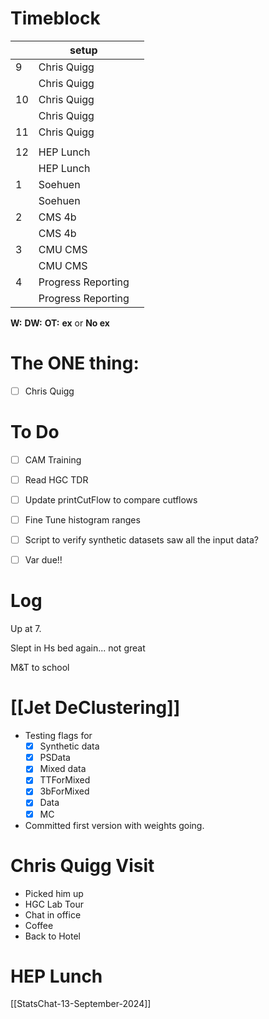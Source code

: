 # Timeblock

|     | setup              |     |
| --- | ------------------ | --- |
| 9   | Chris Quigg        |     |
|     | Chris Quigg        |     |
| 10  | Chris Quigg        |     |
|     | Chris Quigg        |     |
| 11  | Chris Quigg        |     |
|     |                    |     |
| 12  | HEP Lunch          |     |
|     | HEP Lunch          |     |
| 1   | Soehuen            |     |
|     | Soehuen            |     |
| 2   | CMS 4b             |     |
|     | CMS 4b             |     |
| 3   | CMU CMS            |     |
|     | CMU CMS            |     |
| 4   | Progress Reporting |     |
|     | Progress Reporting |     |

**W:**
**DW:**
**OT:**
**ex** or **No ex**

# The ONE thing: 
- [ ] Chris Quigg


# To Do
- [ ] CAM Training
- [ ] Read HGC TDR
- [ ] Update printCutFlow to compare cutflows
- [ ] Fine Tune histogram ranges
- [ ] Script to verify synthetic datasets saw all the input data?
- [ ] Var due!!


# Log

Up at 7. 

Slept in Hs bed again... not great

M&T to school

# [[Jet DeClustering]]
- Testing flags for 
	- [x] Synthetic data
	- [x] PSData
	- [x] Mixed data
	- [x] TTForMixed
	- [x] 3bForMixed
	- [x] Data
	- [x] MC
- Committed first version with weights going.

# Chris Quigg Visit
- Picked him up
- HGC Lab Tour
- Chat in office
- Coffee
- Back to Hotel

# HEP Lunch


[[StatsChat-13-September-2024]]

